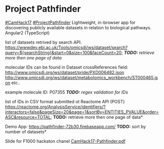 # Project Pathfinder

[#CamHack17](http://casim.org.uk/hackathon/) [#ProjectPathfinder](http://casim.org.uk/hackathon/) Lightweight, in-browser app for discovering publicly available datasets in relation to biological pathways.
Angular2 (TypeScript)

list of datasets retrived by search API: 
https://wwwdev.ebi.ac.uk/Tools/omicsdi/ws/dataset/search?query=${searchString}&start=0&size=100&faceCount=20;
***TODO:** retrieve more then one page of data*

molecular IDs can be found in Dataset crossReferences field:
http://www.omicsdi.org/ws/dataset/pride/PXD006482.json
http://www.omicsdi.org/ws/dataset/metabolomics_workbench/ST000465.json
etc..

example molecule ID: P07355
***TODO:** regex validation for IDs*

list of IDs in CSV format submitted ot Reactome API (POST) 
https://reactome.org/AnalysisService/identifiers/?interactors=false&pageSize=20&page=1&sortBy=ENTITIES_PVALUE&order=ASC&resource=TOTAL;
**TODO:** retrieve more then one page of data*

Demo App:
https://pathfinder-72b30.firebaseapp.com/
**TODO:** sort by number of datasets*

Slide for F1000 hackaton chanel [CamHack17-Pathfinder.pdf](CamHack17-Pathfinder.pdf)
